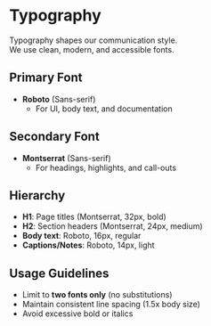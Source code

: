 # Typography

Typography shapes our communication style.  
We use clean, modern, and accessible fonts.

## Primary Font
- **Roboto** (Sans-serif)  
  - For UI, body text, and documentation

## Secondary Font
- **Montserrat** (Sans-serif)  
  - For headings, highlights, and call-outs

## Hierarchy
- **H1**: Page titles (Montserrat, 32px, bold)  
- **H2**: Section headers (Montserrat, 24px, medium)  
- **Body text**: Roboto, 16px, regular  
- **Captions/Notes**: Roboto, 14px, light  

## Usage Guidelines
- Limit to **two fonts only** (no substitutions)  
- Maintain consistent line spacing (1.5x body size)  
- Avoid excessive bold or italics  
